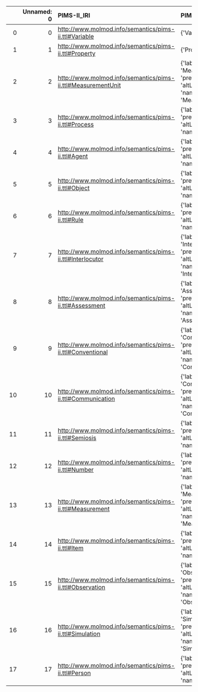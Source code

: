 |    |   Unnamed: 0 | PIMS-II_IRI                                                  | PIMS-II_DESC                                                                                 | VIMMP_IRI                                                               | VIMMP_DESC                                              |
|---:|-------------:|:-------------------------------------------------------------|:---------------------------------------------------------------------------------------------|:------------------------------------------------------------------------|:--------------------------------------------------------|
|  0 |            0 | http://www.molmod.info/semantics/pims-ii.ttl#Variable        | {'Variable'}                                                                                 | https://purl.vimmp.eu/semantics/alignment/emmo1s.ttl#Variable           | {'label': 'Variable', 'name': 'Variable'}               |
|  1 |            1 | http://www.molmod.info/semantics/pims-ii.ttl#Property        | {'Property'}                                                                                 | https://emmc.eu/semantics/evmpo/evmpo.ttl#property                      | {'name': 'Property'}                                    |
|  2 |            2 | http://www.molmod.info/semantics/pims-ii.ttl#MeasurementUnit | {'label': 'MeasurementUnit', 'prefLabel': None, 'altLabel': None, 'name': 'MeasurementUnit'} | https://purl.vimmp.eu/semantics/alignment/emmo1s.ttl#MeasurementUnit    | {'label': 'MeasurementUnit', 'name': 'MeasurementUnit'} |
|  3 |            3 | http://www.molmod.info/semantics/pims-ii.ttl#Process         | {'label': 'Process', 'prefLabel': None, 'altLabel': None, 'name': 'Process'}                 | https://emmc.eu/semantics/evmpo/evmpo.ttl#process                       | {'name': 'Process'}                                     |
|  4 |            4 | http://www.molmod.info/semantics/pims-ii.ttl#Agent           | {'label': 'Agent', 'prefLabel': None, 'altLabel': None, 'name': 'Agent'}                     | https://emmc.eu/semantics/evmpo/evmpo.ttl#agent                         | {'name': 'Agent'}                                       |
|  5 |            5 | http://www.molmod.info/semantics/pims-ii.ttl#Object          | {'label': 'Object', 'prefLabel': None, 'altLabel': None, 'name': 'Object'}                   | https://purl.vimmp.eu/semantics/alignment/emmo1s.ttl#Object             | {'label': 'Object', 'name': 'Object'}                   |
|  6 |            6 | http://www.molmod.info/semantics/pims-ii.ttl#Rule            | {'label': 'Rule', 'prefLabel': None, 'altLabel': None, 'name': 'Rule'}                       | https://purl.vimmp.eu/semantics/viso/viso-atomistic-mesoscopic.ttl#rule | {'name': 'Rule'}                                        |
|  7 |            7 | http://www.molmod.info/semantics/pims-ii.ttl#Interlocutor    | {'label': 'Interlocutor', 'prefLabel': None, 'altLabel': 'IO', 'name': 'Interlocutor'}       | https://purl.vimmp.eu/semantics/vico/vico.ttl#interlocutor              | {'name': 'Interlocutor'}                                |
|  8 |            8 | http://www.molmod.info/semantics/pims-ii.ttl#Assessment      | {'label': 'Assessment', 'prefLabel': None, 'altLabel': None, 'name': 'Assessment'}           | https://emmc.eu/semantics/evmpo/evmpo.ttl#assessment                    | {'name': 'Assessment'}                                  |
|  9 |            9 | http://www.molmod.info/semantics/pims-ii.ttl#Conventional    | {'label': 'Conventional', 'prefLabel': None, 'altLabel': 'CV', 'name': 'Conventional'}       | https://purl.vimmp.eu/semantics/alignment/emmo1s.ttl#Conventional       | {'label': 'Conventional', 'name': 'Conventional'}       |
| 10 |           10 | http://www.molmod.info/semantics/pims-ii.ttl#Communication   | {'label': 'Communication', 'prefLabel': None, 'altLabel': None, 'name': 'Communication'}     | https://emmc.eu/semantics/evmpo/evmpo.ttl#communication                 | {'name': 'Communication'}                               |
| 11 |           11 | http://www.molmod.info/semantics/pims-ii.ttl#Semiosis        | {'label': 'Semiosis', 'prefLabel': None, 'altLabel': None, 'name': 'Semiosis'}               | https://purl.vimmp.eu/semantics/alignment/emmo1s.ttl#Semiosis           | {'label': 'Semiosis', 'name': 'Semiosis'}               |
| 12 |           12 | http://www.molmod.info/semantics/pims-ii.ttl#Number          | {'label': 'Number', 'prefLabel': None, 'altLabel': None, 'name': 'Number'}                   | https://purl.vimmp.eu/semantics/alignment/emmo1s.ttl#Number             | {'label': 'Number', 'name': 'Number'}                   |
| 13 |           13 | http://www.molmod.info/semantics/pims-ii.ttl#Measurement     | {'label': 'Measurement', 'prefLabel': None, 'altLabel': None, 'name': 'Measurement'}         | https://purl.vimmp.eu/semantics/alignment/emmo1s.ttl#Measurement        | {'label': 'Measurement', 'name': 'Measurement'}         |
| 14 |           14 | http://www.molmod.info/semantics/pims-ii.ttl#Item            | {'label': 'Item', 'prefLabel': None, 'altLabel': None, 'name': 'Item'}                       | https://purl.vimmp.eu/semantics/alignment/emmo1s.ttl#Item               | {'label': 'Item', 'name': 'Item'}                       |
| 15 |           15 | http://www.molmod.info/semantics/pims-ii.ttl#Observation     | {'label': 'Observation', 'prefLabel': None, 'altLabel': None, 'name': 'Observation'}         | https://purl.vimmp.eu/semantics/alignment/emmo1s.ttl#Observation        | {'label': 'Observation', 'name': 'Observation'}         |
| 16 |           16 | http://www.molmod.info/semantics/pims-ii.ttl#Simulation      | {'label': 'Simulation', 'prefLabel': None, 'altLabel': None, 'name': 'Simulation'}           | https://emmc.eu/semantics/evmpo/evmpo.ttl#simulation                    | {'name': 'Simulation'}                                  |
| 17 |           17 | http://www.molmod.info/semantics/pims-ii.ttl#Person          | {'label': 'Person', 'prefLabel': None, 'altLabel': None, 'name': 'Person'}                   | https://purl.vimmp.eu/semantics/vico/vico.ttl#person                    | {'name': 'Person'}                                      |